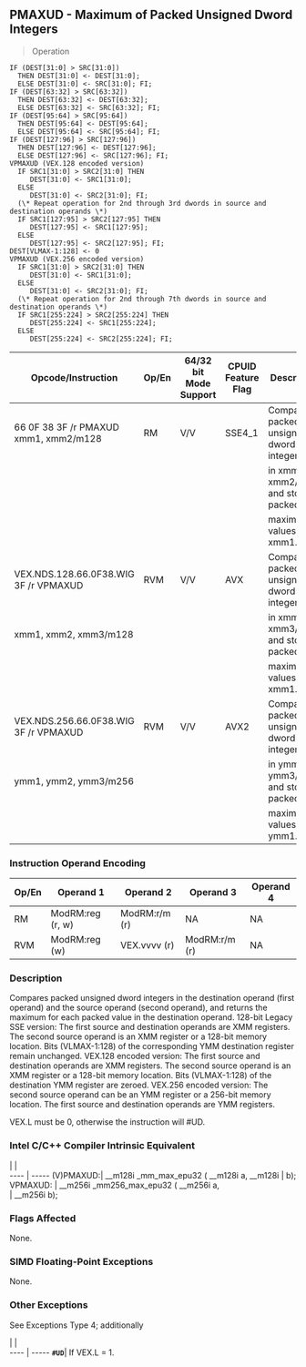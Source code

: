 ## PMAXUD  -  Maximum of Packed Unsigned Dword Integers

> Operation

``` slim
IF (DEST[31:0] > SRC[31:0])
  THEN DEST[31:0] <- DEST[31:0];
  ELSE DEST[31:0] <- SRC[31:0]; FI;
IF (DEST[63:32] > SRC[63:32])
  THEN DEST[63:32] <- DEST[63:32];
  ELSE DEST[63:32] <- SRC[63:32]; FI;
IF (DEST[95:64] > SRC[95:64])
  THEN DEST[95:64] <- DEST[95:64];
  ELSE DEST[95:64] <- SRC[95:64]; FI;
IF (DEST[127:96] > SRC[127:96])
  THEN DEST[127:96] <- DEST[127:96];
  ELSE DEST[127:96] <- SRC[127:96]; FI;
VPMAXUD (VEX.128 encoded version)
  IF SRC1[31:0] > SRC2[31:0] THEN
     DEST[31:0] <- SRC1[31:0];
  ELSE
     DEST[31:0] <- SRC2[31:0]; FI;
  (\* Repeat operation for 2nd through 3rd dwords in source and destination operands \*)
  IF SRC1[127:95] > SRC2[127:95] THEN
     DEST[127:95] <- SRC1[127:95];
  ELSE
     DEST[127:95] <- SRC2[127:95]; FI;
DEST[VLMAX-1:128] <- 0
VPMAXUD (VEX.256 encoded version)
  IF SRC1[31:0] > SRC2[31:0] THEN
     DEST[31:0] <- SRC1[31:0];
  ELSE
     DEST[31:0] <- SRC2[31:0]; FI;
  (\* Repeat operation for 2nd through 7th dwords in source and destination operands \*)
  IF SRC1[255:224] > SRC2[255:224] THEN
     DEST[255:224] <- SRC1[255:224];
  ELSE
     DEST[255:224] <- SRC2[255:224]; FI;

```

 Opcode/Instruction                   | Op/En| 64/32 bit Mode Support| CPUID Feature Flag| Description                           
 ---  | --- | --- | --- | ---
 66 0F 38 3F /r PMAXUD xmm1, xmm2/m128| RM   | V/V                   | SSE4_1            | Compare packed unsigned dword integers
                                      |      |                       |                   | in xmm1 and xmm2/m128 and store packed
                                      |      |                       |                   | maximum values in xmm1.               
 VEX.NDS.128.66.0F38.WIG 3F /r VPMAXUD| RVM  | V/V                   | AVX               | Compare packed unsigned dword integers
 xmm1, xmm2, xmm3/m128                |      |                       |                   | in xmm2 and xmm3/m128 and store packed
                                      |      |                       |                   | maximum values in xmm1.               
 VEX.NDS.256.66.0F38.WIG 3F /r VPMAXUD| RVM  | V/V                   | AVX2              | Compare packed unsigned dword integers
 ymm1, ymm2, ymm3/m256                |      |                       |                   | in ymm2 and ymm3/m256 and store packed
                                      |      |                       |                   | maximum values in ymm1.               

### Instruction Operand Encoding
 Op/En| Operand 1       | Operand 2    | Operand 3    | Operand 4
 ---  | --- | --- | --- | ---
 RM   | ModRM:reg (r, w)| ModRM:r/m (r)| NA           | NA       
 RVM  | ModRM:reg (w)   | VEX.vvvv (r) | ModRM:r/m (r)| NA       

### Description
Compares packed unsigned dword integers in the destination operand (first operand)
and the source operand (second operand), and returns the maximum for each packed
value in the destination operand. 128-bit Legacy SSE version: The first source
and destination operands are XMM registers. The second source operand is an
XMM register or a 128-bit memory location. Bits (VLMAX-1:128) of the corresponding
YMM destination register remain unchanged. VEX.128 encoded version: The first
source and destination operands are XMM registers. The second source operand
is an XMM register or a 128-bit memory location. Bits (VLMAX-1:128) of the destination
YMM register are zeroed. VEX.256 encoded version: The second source operand
can be an YMM register or a 256-bit memory location. The first source and destination
operands are YMM registers.

<aside class="notification">
VEX.L must be 0, otherwise the instruction will #UD.
</aside>



### Intel C/C++ Compiler Intrinsic Equivalent
   | |  
---- | -----
 (V)PMAXUD:| __m128i _mm_max_epu32 ( __m128i a, __m128i
           | b);                                       
 VPMAXUD:  | __m256i _mm256_max_epu32 ( __m256i a,     
           | __m256i b);                               

### Flags Affected
None.


### SIMD Floating-Point Exceptions
None.


### Other Exceptions
See Exceptions Type 4; additionally

   | |  
---- | -----
 **``#UD``**| If VEX.L = 1.
